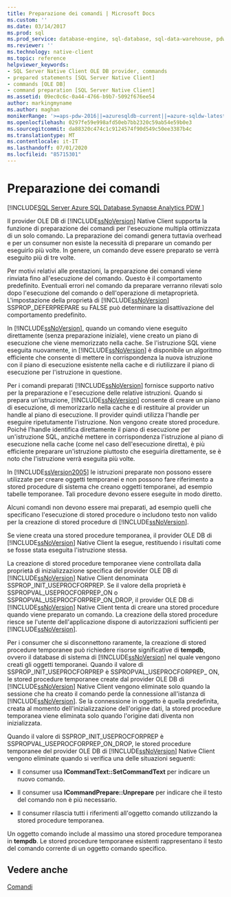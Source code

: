 ```yaml
---
title: Preparazione dei comandi | Microsoft Docs
ms.custom: ''
ms.date: 03/14/2017
ms.prod: sql
ms.prod_service: database-engine, sql-database, sql-data-warehouse, pdw
ms.reviewer: ''
ms.technology: native-client
ms.topic: reference
helpviewer_keywords:
- SQL Server Native Client OLE DB provider, commands
- prepared statements [SQL Server Native Client]
- commands [OLE DB]
- command preparation [SQL Server Native Client]
ms.assetid: 09ec0c6c-0a44-4766-b9b7-5092f676ee54
author: markingmyname
ms.author: maghan
monikerRange: '>=aps-pdw-2016||=azuresqldb-current||=azure-sqldw-latest||>=sql-server-2016||=sqlallproducts-allversions||>=sql-server-linux-2017||=azuresqldb-mi-current'
ms.openlocfilehash: 0297fe59e998afd50eb7bb2320c59ab54e59b0e3
ms.sourcegitcommit: da88320c474c1c9124574f90d549c50ee3387b4c
ms.translationtype: MT
ms.contentlocale: it-IT
ms.lasthandoff: 07/01/2020
ms.locfileid: "85715301"
---
```

# <a name="preparing-commands"></a>Preparazione dei comandi
[!INCLUDE[SQL Server Azure SQL Database Synapse Analytics PDW ](../../includes/applies-to-version/sql-asdb-asdbmi-asdw-pdw.md)]

  Il provider OLE DB di [!INCLUDE[ssNoVersion](../../includes/ssnoversion-md.md)] Native Client supporta la funzione di preparazione dei comandi per l'esecuzione multipla ottimizzata di un solo comando. La preparazione dei comandi genera tuttavia overhead e per un consumer non esiste la necessità di preparare un comando per eseguirlo più volte. In genere, un comando deve essere preparato se verrà eseguito più di tre volte.  
  
 Per motivi relativi alle prestazioni, la preparazione dei comandi viene rinviata fino all'esecuzione del comando. Questo è il comportamento predefinito. Eventuali errori nel comando da preparare verranno rilevati solo dopo l'esecuzione del comando o dell'operazione di metaproprietà. L'impostazione della proprietà di [!INCLUDE[ssNoVersion](../../includes/ssnoversion-md.md)] SSPROP_DEFERPREPARE su FALSE può determinare la disattivazione del comportamento predefinito.  
  
 In [!INCLUDE[ssNoVersion](../../includes/ssnoversion-md.md)], quando un comando viene eseguito direttamente (senza preparazione iniziale), viene creato un piano di esecuzione che viene memorizzato nella cache. Se l'istruzione SQL viene eseguita nuovamente, in [!INCLUDE[ssNoVersion](../../includes/ssnoversion-md.md)] è disponibile un algoritmo efficiente che consente di mettere in corrispondenza la nuova istruzione con il piano di esecuzione esistente nella cache e di riutilizzare il piano di esecuzione per l'istruzione in questione.  
  
 Per i comandi preparati [!INCLUDE[ssNoVersion](../../includes/ssnoversion-md.md)] fornisce supporto nativo per la preparazione e l'esecuzione delle relative istruzioni. Quando si prepara un'istruzione, [!INCLUDE[ssNoVersion](../../includes/ssnoversion-md.md)] consente di creare un piano di esecuzione, di memorizzarlo nella cache e di restituire al provider un handle al piano di esecuzione. Il provider quindi utilizza l'handle per eseguire ripetutamente l'istruzione. Non vengono create stored procedure. Poiché l'handle identifica direttamente il piano di esecuzione per un'istruzione SQL, anziché mettere in corrispondenza l'istruzione al piano di esecuzione nella cache (come nel caso dell'esecuzione diretta), è più efficiente preparare un'istruzione piuttosto che eseguirla direttamente, se è noto che l'istruzione verrà eseguita più volte.  
  
 In [!INCLUDE[ssVersion2005](../../includes/ssversion2005-md.md)] le istruzioni preparate non possono essere utilizzate per creare oggetti temporanei e non possono fare riferimento a stored procedure di sistema che creano oggetti temporanei, ad esempio tabelle temporanee. Tali procedure devono essere eseguite in modo diretto.  
  
 Alcuni comandi non devono essere mai preparati, ad esempio quelli che specificano l'esecuzione di stored procedure o includono testo non valido per la creazione di stored procedure di [!INCLUDE[ssNoVersion](../../includes/ssnoversion-md.md)].  
  
 Se viene creata una stored procedure temporanea, il provider OLE DB di [!INCLUDE[ssNoVersion](../../includes/ssnoversion-md.md)] Native Client la esegue, restituendo i risultati come se fosse stata eseguita l'istruzione stessa.  
  
 La creazione di stored procedure temporanee viene controllata dalla proprietà di inizializzazione specifica del provider OLE DB di [!INCLUDE[ssNoVersion](../../includes/ssnoversion-md.md)] Native Client denominata SSPROP_INIT_USEPROCFORPREP. Se il valore della proprietà è SSPROPVAL_USEPROCFORPREP_ON o SSPROPVAL_USEPROCFORPREP_ON_DROP, il provider OLE DB di [!INCLUDE[ssNoVersion](../../includes/ssnoversion-md.md)] Native Client tenta di creare una stored procedure quando viene preparato un comando. La creazione della stored procedure riesce se l'utente dell'applicazione dispone di autorizzazioni sufficienti per [!INCLUDE[ssNoVersion](../../includes/ssnoversion-md.md)].  
  
 Per i consumer che si disconnettono raramente, la creazione di stored procedure temporanee può richiedere risorse significative di **tempdb**, ovvero il database di sistema di [!INCLUDE[ssNoVersion](../../includes/ssnoversion-md.md)] nel quale vengono creati gli oggetti temporanei. Quando il valore di SSPROP_INIT_USEPROCFORPREP è SSPROPVAL_USEPROCFORPREP_ ON, le stored procedure temporanee create dal provider OLE DB di [!INCLUDE[ssNoVersion](../../includes/ssnoversion-md.md)] Native Client vengono eliminate solo quando la sessione che ha creato il comando perde la connessione all'istanza di [!INCLUDE[ssNoVersion](../../includes/ssnoversion-md.md)]. Se la connessione in oggetto è quella predefinita, creata al momento dell'inizializzazione dell'origine dati, la stored procedure temporanea viene eliminata solo quando l'origine dati diventa non inizializzata.  
  
 Quando il valore di SSPROP_INIT_USEPROCFORPREP è SSPROPVAL_USEPROCFORPREP_ON_DROP, le stored procedure temporanee del provider OLE DB di [!INCLUDE[ssNoVersion](../../includes/ssnoversion-md.md)] Native Client vengono eliminate quando si verifica una delle situazioni seguenti:  
  
-   Il consumer usa **ICommandText::SetCommandText** per indicare un nuovo comando.  
  
-   Il consumer usa **ICommandPrepare::Unprepare** per indicare che il testo del comando non è più necessario.  
  
-   Il consumer rilascia tutti i riferimenti all'oggetto comando utilizzando la stored procedure temporanea.  
  
 Un oggetto comando include al massimo una stored procedure temporanea in **tempdb**. Le stored procedure temporanee esistenti rappresentano il testo del comando corrente di un oggetto comando specifico.  
  
## <a name="see-also"></a>Vedere anche  
 [Comandi](../../relational-databases/native-client-ole-db-commands/commands.md)  
  
  
